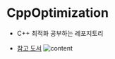 # CppOptimization
- C++ 최적화 공부하는 레포지토리

- [참고 도서](https://books.google.co.kr/books/about/Optimized_C++.html?id=V1kPDAAAQBAJ&source=kp_cover&redir_esc=y)
![content](https://user-images.githubusercontent.com/21440957/76327541-7cff3680-632d-11ea-8cfe-64493f24a3a9.jpg)



